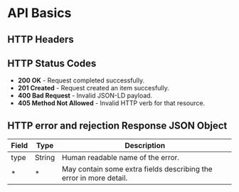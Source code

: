 # API Basics

## HTTP Headers

## HTTP Status Codes
* **200 OK** - Request completed successfully.
* **201 Created** - Request created an item succesfully.
* **400 Bad Request** - Invalid JSON-LD payload.
* **405 Method Not Allowed** - Invalid HTTP verb for that resource.

## HTTP error and rejection Response JSON Object
| Field         | Type          | Description                                                       |
| ------------- |-------------  | ---------------------------------------------                     |
| type          | String        | Human readable name of the error.                                 |
| *             | *             | May contain some extra fields describing the error in more detail.|

